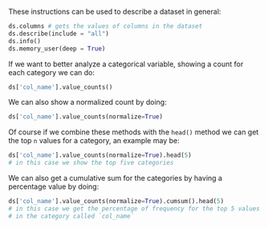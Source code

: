 

These instructions can be used to describe a dataset in general:
```python
ds.columns # gets the values of columns in the dataset
ds.describe(include = "all")
ds.info()
ds.memory_user(deep = True)
```



If we want to better analyze a categorical variable, showing
a count for each category we can do:
```python
ds['col_name'].value_counts()
```

We can also show a normalized count by doing:
```python
ds['col_name'].value_counts(normalize=True)
```

Of course if we combine these methods with the `head()` method
we can get the top `n` values for a category, an example may be:
```python
ds['col_name'].value_counts(normalize=True).head(5)
# in this case we show the top five categories
```

We can also get a cumulative sum for the categories by having a percentage
value by doing:
```python
ds['col_name'].value_counts(normalize=True).cumsum().head(5)
# in this case we get the percentage of frequency for the top 5 values
# in the category called `col_name`
```

